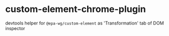# custom-element-chrome-plugin
devtools helper for `@epa-wg/custom-element` as 'Transformation' tab of DOM inspector
